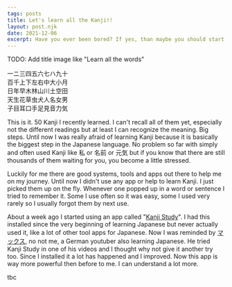 ```yaml
---
tags: posts
title: Let's learn all the Kanji!!
layout: post.njk
date: 2021-12-06
excerpt: Have you ever been bored? If yes, than maybe you should start learning Kanji. It's the perfect way of spending countless days without every having to feel boredom again. KEKW.
---
```


TODO: Add title image like "Learn all the words"

<p class="jp">
    一ニ三四五六七ハ九十<br />
    百千上下左右中大小月<br />
    日年早木林山川土空田<br />
    天生花草虫犬人名女男<br />
    子目耳口手足見音力気
</p>

This is it. 50 Kanji I recently learned. I can't recall all of them yet, especially not the different readings but at least I can recognize the meaning. Big steps. Until now I was really afraid of learning Kanji because it is basically the biggest step in the Japanese language. No problem so far with simply and often used Kanji like 私 or 名前 or 元気 but if you know that there are still thousands of them waiting for you, you become a little stressed.

Luckily for me there are good systems, tools and apps out there to help me on my journey. Until now I didn't use any app or help to learn Kanji. I just picked them up on the fly. Whenever one popped up in a word or sentence I tried to remember it. Some I use often so it was easy, some I used very rarely so I usually forgot them by next use.

About a week ago I started using an app called "[Kanji Study](https://play.google.com/store/apps/details?id=com.mindtwisted.kanjistudy&hl=de&gl=US)". I had this installed since the very beginning of learning Japanese but never actually used it, like a lot of other tool apps for Japanese. Now I was reminded by [マックス](https://www.youtube.com/channel/UCTcsUriABcZ1I5pbA38x30A), no not me, a German youtuber also learning Japanese. He tried Kanji Study in one of his videos and I thought why not give it another try too. Since I installed it a lot has happened and I improved. Now this app is way more powerful then before to me. I can understand a lot more.

tbc